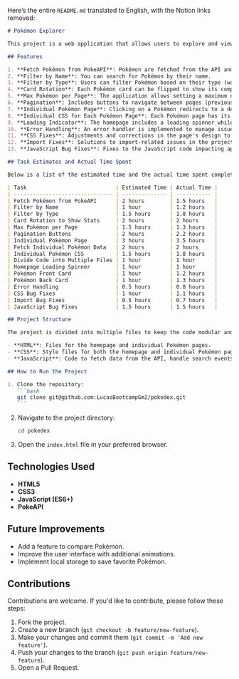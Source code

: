 Here’s the entire `README.md` translated to English, with the Notion links removed:

````md
# Pokémon Explorer

This project is a web application that allows users to explore and view information about Pokémon using the [PokeAPI](https://pokeapi.co/). Users can search by name, filter by type, navigate between pages, and view specific details about each Pokémon with a dynamic and user-friendly interface.

## Features

1. **Fetch Pokémon from PokeAPI**: Pokémon are fetched from the API and displayed on the homepage.
2. **Filter by Name**: You can search for Pokémon by their name.
3. **Filter by Type**: Users can filter Pokémon based on their type (water, fire, etc.).
4. **Card Rotation**: Each Pokémon card can be flipped to show its complete stats (health, attack, defense, etc.).
5. **Max Pokémon per Page**: The application allows setting a maximum number of Pokémon per page.
6. **Pagination**: Includes buttons to navigate between pages (previous and next).
7. **Individual Pokémon Page**: Clicking on a Pokémon redirects to a dedicated page showing more detailed information.
8. **Individual CSS for Each Pokémon Page**: Each Pokémon page has its own CSS style.
9. **Loading Indicator**: The homepage includes a loading spinner while data is being fetched from the API.
10. **Error Handling**: An error handler is implemented to manage issues when fetching data from the API.
11. **CSS Fixes**: Adjustments and corrections in the page's design to ensure visual appeal.
12. **Import Fixes**: Solutions to import-related issues in the project.
13. **JavaScript Bug Fixes**: Fixes to the JavaScript code impacting app functionality.

## Task Estimates and Actual Time Spent

Below is a list of the estimated time and the actual time spent completing each task:

| Task                            | Estimated Time | Actual Time |
| ------------------------------- | -------------- | ----------- |
| Fetch Pokémon from PokeAPI      | 2 hours        | 1.5 hours   |
| Filter by Name                  | 1 hour         | 1.2 hours   |
| Filter by Type                  | 1.5 hours      | 1.8 hours   |
| Card Rotation to Show Stats     | 2 hours        | 2 hours     |
| Max Pokémon per Page            | 1.5 hours      | 1.3 hours   |
| Pagination Buttons              | 2 hours        | 2.2 hours   |
| Individual Pokémon Page         | 3 hours        | 3.5 hours   |
| Fetch Individual Pokémon Data   | 2 hours        | 2 hours     |
| Individual Pokémon CSS          | 1.5 hours      | 1.8 hours   |
| Divide Code into Multiple Files | 1 hour         | 1 hour      |
| Homepage Loading Spinner        | 1 hour         | 1 hour      |
| Pokémon Front Card              | 1 hour         | 1.2 hours   |
| Pokémon Back Card               | 1 hour         | 1.3 hours   |
| Error Handling                  | 0.5 hours      | 0.8 hours   |
| CSS Bug Fixes                   | 1 hour         | 1.1 hours   |
| Import Bug Fixes                | 0.5 hours      | 0.7 hours   |
| JavaScript Bug Fixes            | 1.5 hours      | 1.5 hours   |

## Project Structure

The project is divided into multiple files to keep the code modular and easy to maintain:

- **HTML**: Files for the homepage and individual Pokémon pages.
- **CSS**: Style files for both the homepage and individual Pokémon pages.
- **JavaScript**: Code to fetch data from the API, handle search events, filters, pagination, and card rotation.

## How to Run the Project

1. Clone the repository:
   ```bash
   git clone git@github.com:LucasBootcampGm2/pokedex.git
   ```
````

2. Navigate to the project directory:

   ```bash
   cd pokedex
   ```

3. Open the `index.html` file in your preferred browser.

## Technologies Used

- **HTML5**
- **CSS3**
- **JavaScript (ES6+)**
- **PokeAPI**

## Future Improvements

- Add a feature to compare Pokémon.
- Improve the user interface with additional animations.
- Implement local storage to save favorite Pokémon.

## Contributions

Contributions are welcome. If you'd like to contribute, please follow these steps:

1. Fork the project.
2. Create a new branch (`git checkout -b feature/new-feature`).
3. Make your changes and commit them (`git commit -m 'Add new feature'`).
4. Push your changes to the branch (`git push origin feature/new-feature`).
5. Open a Pull Request.

